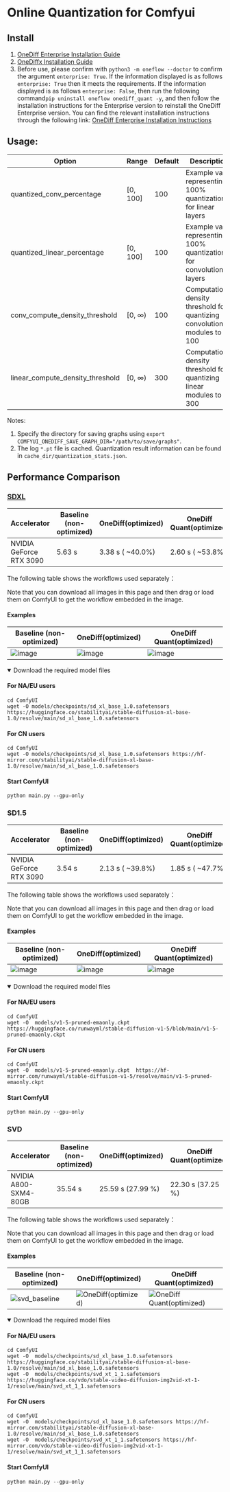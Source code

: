# Online Quantization for Comfyui

## Install

1. [OneDiff Enterprise Installation Guide](https://github.com/siliconflow/onediff/blob/main/README_ENTERPRISE.md#install-onediff-enterprise)
2. [OneDiffx Installation Guide](https://github.com/siliconflow/onediff/tree/main/onediff_diffusers_extensions#install-and-setup)
3. Before use, please confirm with `python3 -m oneflow --doctor` to confirm the argument `enterprise: True`. If the information displayed is as follows `enterprise: True` then it meets the requirements. If the information displayed is as follows `enterprise: False`, then run the following command`pip uninstall oneflow onediff_quant -y`, and then follow the installation instructions for the Enterprise version to reinstall the OneDiff Enterprise version. You can find the relevant installation instructions through the following link: [OneDiff Enterprise Installation Instructions](https://github.com/siliconflow/onediff/blob/main/README_ENTERPRISE.md#install-onediff-enterprise)

## Usage:
| Option                                 | Range  | Default | Description                                                                  |
| -------------------------------------- | ------ | ------- | ---------------------------------------------------------------------------- |
| quantized_conv_percentage                | [0, 100] | 100     |  Example value representing 100% quantization for linear layers     |
| quantized_linear_percentage           | [0, 100] | 100     | Example value representing 100% quantization for convolutional layers  |
| conv_compute_density_threshold    | [0, ∞) | 100     | Computational density threshold for quantizing convolutional modules to 100  |
| linear_compute_density_threshold  | [0, ∞) | 300     | Computational density threshold for quantizing linear modules to 300         |

Notes:

1. Specify the directory for saving graphs using `export COMFYUI_ONEDIFF_SAVE_GRAPH_DIR="/path/to/save/graphs"`.
2. The log `*.pt` file is cached. Quantization result information can be found in `cache_dir/quantization_stats.json`.

## Performance Comparison

### [SDXL](https://huggingface.co/stabilityai/stable-diffusion-xl-base-1.0)

| Accelerator             | Baseline (non-optimized) | OneDiff(optimized) | OneDiff Quant(optimized) |
| ----------------------- | ------------------------ | ------------------ | ------------------------ |
| NVIDIA GeForce RTX 3090 | 5.63 s                   | 3.38 s ( ~40.0%)   | 2.60 s ( ~53.8%)         |

The following table shows the workflows used separately：

Note that you can download all images in this page and then drag or load them on ComfyUI to get the workflow embedded in the image.

#### Examples

| Baseline (non-optimized) | OneDiff(optimized) | OneDiff Quant(optimized) |
| ------------------------ | ------------------ | ------------------------ |
|![image](https://github.com/fmk345/pythonProject/assets/74238139/d5499822-e0b0-4186-831c-18f4c8921ec4)|![image](https://github.com/fmk345/pythonProject/assets/74238139/14feaaf4-6672-430c-85ff-d8c7d8b4d5a2)|![image](https://github.com/fmk345/pythonProject/assets/74238139/cb99f5d7-fb4f-421c-9783-a3adc4375759)|

<details open>
<summary> Download the required model files </summary>


#### For NA/EU users
```
cd ComfyUI
wget -O models/checkpoints/sd_xl_base_1.0.safetensors https://huggingface.co/stabilityai/stable-diffusion-xl-base-1.0/resolve/main/sd_xl_base_1.0.safetensors
```

#### For CN users
```
cd ComfyUI
wget -O models/checkpoints/sd_xl_base_1.0.safetensors https://hf-mirror.com/stabilityai/stable-diffusion-xl-base-1.0/resolve/main/sd_xl_base_1.0.safetensors
```

#### Start ComfyUI
```
python main.py --gpu-only
```


</details>



### SD1.5

| Accelerator             | Baseline (non-optimized) | OneDiff(optimized) | OneDiff Quant(optimized) |
| ----------------------- | ------------------------ | ------------------ | ------------------------ |
| NVIDIA GeForce RTX 3090 | 3.54 s                   | 2.13 s ( ~39.8%)   | 1.85 s ( ~47.7%)         |

The following table shows the workflows used separately：

Note that you can download all images in this page and then drag or load them on ComfyUI to get the workflow embedded in the image.

#### Examples

| Baseline (non-optimized) | OneDiff(optimized) | OneDiff Quant(optimized) |
| ------------------------ | ------------------ | ------------------------ |
|![image](https://github.com/fmk345/pythonProject/assets/74238139/948271d2-24db-483f-9f33-81a64ae44c9e)|![image](https://github.com/fmk345/pythonProject/assets/74238139/08495a75-03f5-4e7d-93a2-b206ea755901)|![image](https://github.com/fmk345/pythonProject/assets/74238139/10c00186-fe72-4cca-92d2-2a672b8ffac5)|

<details open>
<summary> Download the required model files </summary>


#### For NA/EU users
```
cd ComfyUI
wget -O  models/v1-5-pruned-emaonly.ckpt  https://huggingface.co/runwayml/stable-diffusion-v1-5/blob/main/v1-5-pruned-emaonly.ckpt
```

#### For CN users
```
cd ComfyUI
wget -O  models/v1-5-pruned-emaonly.ckpt  https://hf-mirror.com/runwayml/stable-diffusion-v1-5/resolve/main/v1-5-pruned-emaonly.ckpt
```

#### Start ComfyUI
```
python main.py --gpu-only
```

</details>


### SVD

| Accelerator             | Baseline (non-optimized) | OneDiff(optimized) | OneDiff Quant(optimized) |
| ----------------------- | ------------------------ | ------------------ | ------------------------ |
| NVIDIA A800-SXM4-80GB   | 35.54 s                  | 25.59 s (27.99 %)  | 22.30 s (37.25 %)        |


The following table shows the workflows used separately：

Note that you can download all images in this page and then drag or load them on ComfyUI to get the workflow embedded in the image.


#### Examples

| Baseline (non-optimized) | OneDiff(optimized) | OneDiff Quant(optimized) |
| ------------------------ | ------------------ | ------------------------ |
|![svd_baseline](https://github.com/siliconflow/onediff/assets/109639975/9c8871cf-088a-4606-8eae-e26994a08252)|![OneDiff(optimized)](https://github.com/siliconflow/onediff/assets/109639975/c8677c18-0d42-4ec0-8b1b-cb84e4c5aed9)|![OneDiff Quant(optimized)](https://github.com/siliconflow/onediff/assets/109639975/da8ff2d8-579e-42a5-b0db-390d20100889)|


<details open>
<summary> Download the required model files </summary>


#### For NA/EU users
```
cd ComfyUI
wget -O  models/checkpoints/sd_xl_base_1.0.safetensors https://huggingface.co/stabilityai/stable-diffusion-xl-base-1.0/resolve/main/sd_xl_base_1.0.safetensors
wget -O  models/checkpoints/svd_xt_1_1.safetensors https://huggingface.co/vdo/stable-video-diffusion-img2vid-xt-1-1/resolve/main/svd_xt_1_1.safetensors
```

#### For CN users
```
cd ComfyUI
wget -O  models/checkpoints/sd_xl_base_1.0.safetensors https://hf-mirror.com/stabilityai/stable-diffusion-xl-base-1.0/resolve/main/sd_xl_base_1.0.safetensors
wget -O  models/checkpoints/svd_xt_1_1.safetensors https://hf-mirror.com/vdo/stable-video-diffusion-img2vid-xt-1-1/resolve/main/svd_xt_1_1.safetensors
```

#### Start ComfyUI
```
python main.py --gpu-only
```

</details>
